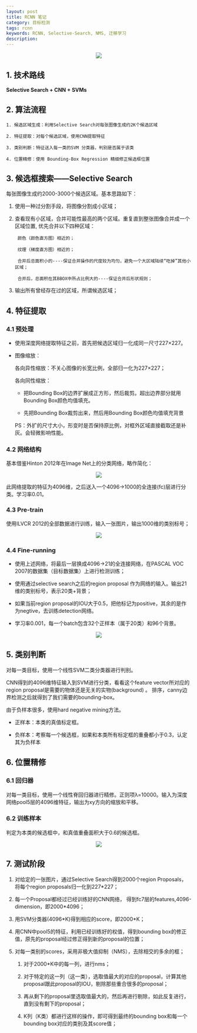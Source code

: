 ```yaml
---
layout: post
title: RCNN 笔记
category: 目标检测
tags: rcnn
keywords: RCNN, Selective-Search, NMS, 迁移学习
description:
---
```


<center>

<img src="https://raw.githubusercontent.com/chiemon/chiemon.github.io/master/img/RCNN/1.png">

</center>

## 1. 技术路线

**Selective Search + CNN + SVMs**

## 2. 算法流程

    1. 候选区域生成：利用Selective Search对每张图像生成约2K个候选区域

    2. 特征提取：对每个候选区域，使用CNN提取特征

    3. 类别判断：特征送入每一类的SVM 分类器，判别是否属于该类

    4. 位置精修：使用 Bounding-Box Regression 精细修正候选框位置　

## 3. 候选框搜索——Selective Search

每张图像生成约2000-3000个候选区域。基本思路如下：

1. 使用一种过分割手段，将图像分割成小区域；

2. 查看现有小区域，合并可能性最高的两个区域。重复直到整张图像合并成一个区域位置,
优先合并以下四种区域：

        颜色（颜色直方图）相近的；

        纹理（梯度直方图）相近的；

        合并后总面积小的----保证合并操作的尺度较为均匀，避免一个大区域陆续“吃掉”其他小区域；

        合并后，总面积在其BBOX中所占比例大的----保证合并后形状规则；

3. 输出所有曾经存在过的区域，所谓候选区域；

## 4. 特征提取

### 4.1 预处理

+ 使用深度网络提取特征之前，首先把候选区域归一化成同一尺寸227×227。

+ 图像缩放：

    各向异性缩放：不关心图像的长宽比例，全部归一化为227×227；

    各向同性缩放：

    + 把Bounding Box的边界扩展成正方形，然后裁剪。超出边界部分就用Bounding Box颜色均值填充。

    + 先把Bounding Box裁剪出来，然后用Bounding Box颜色均值填充背景

    PS：外扩的尺寸大小，形变时是否保持原比例，对框外区域直接截取还是补灰。会轻微影响性能。

### 4.2 网络结构

基本借鉴Hinton 2012年在Image Net上的分类网络，略作简化：

<center>

<img src="https://raw.githubusercontent.com/chiemon/chiemon.github.io/master/img/RCNN/2.png">

</center>

此网络提取的特征为4096维，之后送入一个4096->1000的全连接(fc)层进行分类。学习率0.01。

### 4.3 Pre-train

使用ILVCR 2012的全部数据进行训练，输入一张图片，输出1000维的类别标号；

<center>

<img src="https://raw.githubusercontent.com/chiemon/chiemon.github.io/master/img/RCNN/3.png">

</center>

### 4.4 Fine-running

+ 使用上述网络，将最后一层换成4096->21的全连接网络，在PASCAL VOC 2007的数据集（目标数据集）上进行检测训练；

+ 使用通过selective search之后的region proposal 作为网络的输入。输出21维的类别标号，表示20类+背景；

+ 如果当前region  proposal的IOU大于0.5，把他标记为positive，其余的是作为negtive，去训练detection网络。

+ 学习率0.001，每一个batch包含32个正样本（属于20类）和96个背景。

<center>

<img src="https://raw.githubusercontent.com/chiemon/chiemon.github.io/master/img/RCNN/5.png">

</center>

## 5. 类别判断

对每一类目标，使用一个线性SVM二类分类器进行判别。

CNN得到的4096维特征输入到SVM进行分类，看看这个feature vector所对应的region proposal是需要的物体还是无关的实物(background) 。 排序，canny边界检测之后就得到了我们需要的bounding-box。

由于负样本很多，使用hard negative mining方法。

+ 正样本：本类的真值标定框。

+ 负样本：考察每一个候选框，如果和本类所有标定框的重叠都小于0.3，认定其为负样本

## 6. 位置精修

### 6.1 回归器

对每一类目标，使用一个线性脊回归器进行精修。正则项λ=10000。输入为深度网络pool5层的4096维特征，输出为xy方向的缩放和平移。

### 6.2 训练样本

判定为本类的候选框中，和真值重叠面积大于0.6的候选框。

<center>

<img src="https://raw.githubusercontent.com/chiemon/chiemon.github.io/master/img/RCNN/4.png">

</center>

## 7. 测试阶段

1. 对给定的一张图片，通过Selective Search得到2000个region Proposals，将每个region proposals归一化到227*227；

2. 每一个Proposal都经过已经训练好的CNN网络， 得到fc7层的features,4096-dimension，即2000*4096；

3. 用SVM分类器(4096\*K)得到相应的score，即2000\*K；

4. 用CNN中pool5的特征，利用已经训练好的权值，得到bounding box的修正值，原先的proposal经过修正得到新的proposal的位置；

5. 对每一类别的scores，采用非极大值抑制（NMS），去除相交的多余的框；

    1. 对于2000*K中的每一列，进行nms；

    2. 对于特定的这一列（这一类），选取值最大的对应的proposal，计算其他proposal跟此proposal的IOU，剔除那些重合很多的proposal；

    3. 再从剩下的proposal里选取值最大的，然后再进行剔除，如此反复进行，直到没有剩下的proposal；

    4. K列（K类）都进行这样的操作，即可得到最终的bounding box和每一个bounding box对应的类别及其score值；
